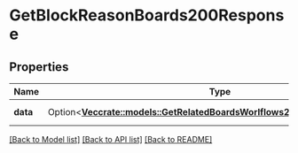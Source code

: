 # GetBlockReasonBoards200Response

## Properties

Name | Type | Description | Notes
------------ | ------------- | ------------- | -------------
**data** | Option<[**Vec<crate::models::GetRelatedBoardsWorlflows200ResponseDataInner>**](getRelatedBoardsWorlflows_200_response_data_inner.md)> | A list of boards. | [optional]

[[Back to Model list]](../README.md#documentation-for-models) [[Back to API list]](../README.md#documentation-for-api-endpoints) [[Back to README]](../README.md)


